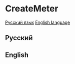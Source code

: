 # CreateMeter

[Русский язык](https://github.com/ErikDenis/CreateMeter/blob/master/README.md#русский)
[English language](https://github.com/ErikDenis/CreateMeter/blob/master/README.md#english)

## Русский

## English

